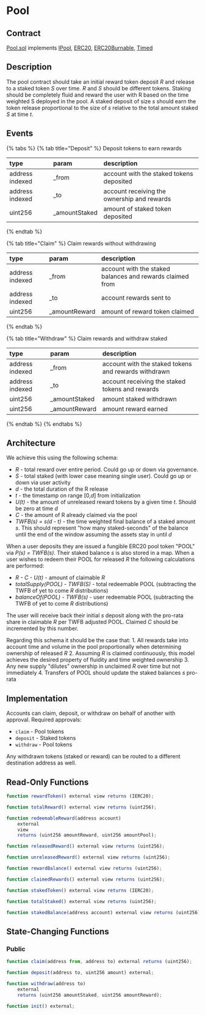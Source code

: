 # Pool

## Contract

[Pool.sol](https://github.com/fei-protocol/fei-protocol-core/blob/master/contracts/pool/Pool.sol) implements [IPool](https://github.com/fei-protocol/fei-protocol-core/wiki/IPool), [ERC20](https://docs.openzeppelin.com/contracts/3.x/api/token/erc20#ERC20), [ERC20Burnable](https://docs.openzeppelin.com/contracts/3.x/api/token/erc20#ERC20Burnable), [Timed](https://github.com/fei-protocol/fei-protocol-core/wiki/Timed)

## Description

The pool contract should take an initial reward token deposit _R_ and release to a staked token _S_ over time. _R_ and _S_ should be different tokens. Staking should be completely fluid and reward the user with R based on the time weighted S deployed in the pool. A staked deposit of size _s_ should earn the token release proportional to the size of _s_ relative to the total amount staked _S_ at time _t_.

## Events

{% tabs %}
{% tab title="Deposit" %}
Deposit tokens to earn rewards

| type | param | description |
| :--- | :--- | :--- |
| address indexed | \_from | account with the staked tokens deposited |
| address indexed | \_to | account receiving the ownership and rewards |
| uint256 | \_amountStaked | amount of staked token deposited |
{% endtab %}

{% tab title="Claim" %}
Claim rewards without withdrawing

| type | param | description |
| :--- | :--- | :--- |
| address indexed | \_from | account with the staked balances and rewards claimed from |
| address indexed | \_to | account rewards sent to |
| uint256 | \_amountReward | amount of reward token claimed |
{% endtab %}

{% tab title="Withdraw" %}
Claim rewards and withdraw staked

| type | param | description |
| :--- | :--- | :--- |
| address indexed | \_from | account with the staked tokens and rewards withdrawn |
| address indexed | \_to | account receiving the staked tokens and rewards |
| uint256 | \_amountStaked | amount staked withdrawn |
| uint256 | \_amountReward | amount reward earned |
{% endtab %}
{% endtabs %}

## Architecture

We achieve this using the following schema:

* _R_ - total reward over entire period. Could go up or down via governance.
* _S_ - total staked \(with lower case meaning single user\). Could go up or down via user activity
* _d_ - the total duration of the R release
* _t_ - the timestamp on range \[0,_d_\] from initialization 
* _U\(t\)_ - the amount of unreleased reward tokens by a given time _t_. Should be zero at time _d_
* _C_ - the amount of R already claimed via the pool
* _TWFB\(s\) = s\(d - t\)_ - the time weighted final balance of a staked amount _s_. This should represent "how many staked-seconds" of the balance until the end of the window assuming the assets stay in until _d_

When a user deposits they are issued a fungible ERC20 pool token "POOL" via _P\(s\) = TWFB\(s\)_. Their staked balance _s_ is also stored in a map. When a user wishes to redeem their POOL for released _R_ the following calculations are performed:

* _R - C - U\(t\)_ - amount of claimable _R_
* _totalSupply\(POOL\) - TWFB\(S\)_ - total redeemable POOL \(subtracting the TWFB of yet to come _R_ distributions\)
* _balanceOf\(POOL\) - TWFB\(s\)_ - user redeemable POOL \(subtracting the TWFB of yet to come _R_ distributions\)

The user will receive back their initial _s_ deposit along with the pro-rata share in claimable _R_ per TWFB adjusted POOL. Claimed _C_ should be incremented by this number.

Regarding this schema it should be the case that: 1. All rewards take into account time and volume in the pool proportionally when determining ownership of released _R_ 2. Assuming _R_ is claimed continuously, this model achieves the desired property of fluidity and time weighted ownership 3. Any new supply "dilutes" ownership in unclaimed _R_ over time but not immediately 4. Transfers of POOL should update the staked balances _s_ pro-rata

## Implementation

Accounts can claim, deposit, or withdraw on behalf of another with approval. Required approvals:

* `claim` - Pool tokens
* `deposit` - Staked tokens
* `withdraw` - Pool tokens

Any withdrawn tokens \(staked or reward\) can be routed to a different destination address as well.

## Read-Only Functions

```javascript
function rewardToken() external view returns (IERC20);

function totalReward() external view returns (uint256);

function redeemableReward(address account)
    external
    view
    returns (uint256 amountReward, uint256 amountPool);

function releasedReward() external view returns (uint256);

function unreleasedReward() external view returns (uint256);

function rewardBalance() external view returns (uint256);

function claimedRewards() external view returns (uint256);

function stakedToken() external view returns (IERC20);

function totalStaked() external view returns (uint256);

function stakedBalance(address account) external view returns (uint256);
```

## State-Changing Functions <a id="state-changing-functions"></a>

### Public

```javascript
function claim(address from, address to) external returns (uint256);

function deposit(address to, uint256 amount) external;

function withdraw(address to)
    external
    returns (uint256 amountStaked, uint256 amountReward);

function init() external;
```

